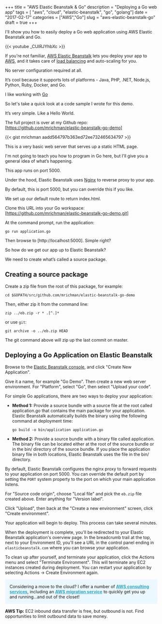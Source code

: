+++
title = "AWS Elastic Beanstalk & Go"
description = "Deploying a Go web app"
tags = [ "aws", "cloud",  "elastic-beanstalk", "go", "golang"]
date = "2017-02-17"
categories = ["AWS","Go"]
slug = "aws-elastic-beanstalk-go"
draft = true
+++

I'll show you how to easily deploy a Go web application using AWS Elastic Beanstalk and Go. 

{{< youtube _CUIRJYhbXc >}}

If you're not familiar, [AWS Elastic Beanstalk](https://aws.amazon.com/elasticbeanstalk/) lets you deploy your app to [AWS](https://aws.amazon.com/), and it takes care of [load balancing](https://aws.amazon.com/elasticloadbalancing/) and auto-scaling for you.

No server configuration required at all.

It’s cool because it supports lots of platforms - Java, PHP, .NET, Node.js, Python, Ruby, Docker, and Go.

I like working with [Go](https://golang.org)

So let's take a quick look at a code sample I wrote for this demo. 

It’s very simple. Like a Hello World.

The full project is over at my Github repo: [https://github.com/mrichman/elastic-beanstalk-go-demo]

{{< gist mrichman aadd564797b363ed72ee732465634797 >}}

This is a very basic web server that serves up a static HTML page.

I'm not going to teach you how to program in Go here, but I'll give you a general idea of what’s happening.

This app runs on port 5000.

Under the hood, Elastic Beanstalk uses [Nginx](https://nginx.org/en) to reverse proxy to your app. 

By default, this is port 5000, but you can override this if you like.

We set up our default route to return index.html.

Clone this URL into your Go workspace: [https://github.com/mrichman/elastic-beanstalk-go-demo.git]

At the command prompt, run the application:

`go run application.go`

Then browse to [http://localhost:5000]. Simple right?

So how do we get our app up to Elastic Beanstalk?

We need to create what’s called a source package.

## Creating a source package

Create a zip file from the root of this package, for example:

`cd $GOPATH/src/github.com/mrichman/elastic-beanstalk-go-demo`

Then, either zip it from the command line:

`zip ../eb.zip -r * .[^.]*`

or use `git`:

`git archive -o ../eb.zip HEAD`

The git command above will zip up the last commit on master.

## Deploying a Go Application on Elastic Beanstalk

Browse to the [Elastic Beanstalk console](https://console.aws.amazon.com/elasticbeanstalk/), and click "Create New Application".

Give it a name, for example "Go Demo". Then create a new web server environment. For "Platform", select "Go", then select "Upload your code".

For simple Go applications, there are two ways to deploy your application:

* **Method 1:** Provide a source bundle with a source file at the root called application.go that contains the main package for your application. Elastic Beanstalk automatically builds the binary using the following command at deployment time:

    `go build -o bin/application application.go`

* **Method 2:** Provide a source bundle with a binary file called application. The binary file can be located either at the root of the source bundle or in the bin/ directory of the source bundle. If you place the application binary file in both locations, Elastic Beanstalk uses the file in the bin/ directory.

By default, Elastic Beanstalk configures the nginx proxy to forward requests to your application on port 5000. You can override the default port by setting the `PORT` system property to the port on which your main application listens.

For "Source code origin", choose "Local file" and pick the `eb.zip` file created above. Enter anything for "Version label".

Click "Upload", then back at the "Create a new environment" screen, click "Create environment".

Your application will begin to deploy. This process can take several minutes.

When the deployment is complete, you'll be redirected to your Elastic Beanstalk application's overview page. In the breadcrumb trail at the top, next to your Environment ID, you'll see a URL in the control panel ending in `elasticbeanstalk.com` where you can browse your application.

To clean up after yourself, and terminate your application, click the Actions menu and select "Terminate Environment". This will terminate any EC2 instances created during deployment. You can restart your application by selecting Actions -> Create Environment again.

<style>
p.callout {
	padding:15px;
	background-color:#ECF8FF;
	margin-bottom: 15px;
}
.callout a {
	font-weight:bold;
	color: #2BA6CB;
}
</style>

<p class="callout">
Considering a move to the cloud? I offer a number of <a href="https://markrichman.com/services/">AWS consulting services</a>, including an <a href="https://markrichman.com/services/aws-migration/">AWS migration service</a> to quickly get you up and running...and out of the closet!</a>
</p>

**AWS Tip:** EC2 inbound data transfer is free, but outbound is not. Find opportunities to limit outbound data to save money.